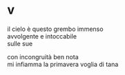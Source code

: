 # v

il cielo è questo grembo immenso  
avvolgente e intoccabile  
sulle sue

con incongruità ben nota  
mi infiamma la primavera voglia di tana
